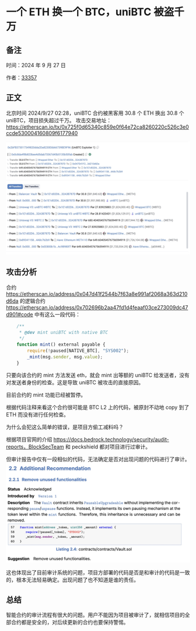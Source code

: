 # 一个 ETH 换一个 BTC，uniBTC 被盗千万

## 备注

时间：2024 年 9 月 27 日

作者：[33357](https://github.com/33357)

## 正文

北京时间 2024/9/27 02:28，uniBTC 合约被黑客用 30.8 个 ETH 换出 30.8 个 uniBTC，项目损失超过千万。
攻击交易地址：https://etherscan.io/tx/0x725f0d65340c859e0f64e72ca8260220c526c3e0ccde530004160809f6177940

![](./2.jpg)

## 攻击分析
合约 https://etherscan.io/address/0x047d41f2544b7f63a8e991af2068a363d210d6da 的逻辑合约
https://etherscan.io/address/0x702696b2aa47fd1d4feaaf03ce273009dc47d901#code 中有这么一段代码：
```javascript
    /**
     * @dev mint uniBTC with native BTC
     */
    function mint() external payable {
        require(!paused[NATIVE_BTC], "SYS002");
        _mint(msg.sender, msg.value);
    }
```
只要向该合约的 mint 方法发送 eth，就会 mint 出等额的 uniBTC 给发送者，没有对发送者身份的检查。这是导致 uniBTC 被攻击的直接原因。

目前合约的 mint 功能已经被暂停。

根据代码注释来看这个合约很可能是 BTC L2 上的代码，被原封不动地 copy 到了 ETH 而没有进行任何检查。

为什么会犯这么简单的错误，是项目方偷工减料吗？

根据项目官网的介绍 https://docs.bedrock.technology/security/audit-reports，BlockSecTeam 和 peckshield 都对项目进行过审计。

但审计报告中仅有一段相似的代码，无法确定是否对出现问题的代码进行了审计。
![](./1.jpg)
 
这也体现出了目前审计系统的问题，项目方部署的代码是否是和审计的代码是一致的，根本无法轻易确定。出现问题了也不知道是谁的责任。

## 总结

智能合约的审计流程有很大的问题。用户不能因为项目被审计了，就相信项目的全部合约都是安全的，对后续更新的合约也要保持警惕。